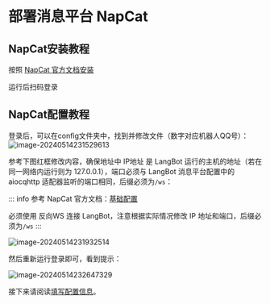 # 部署消息平台 NapCat

## NapCat安装教程

按照 [NapCat 官方文档安装](https://napneko.com/guide/start-install)

运行后扫码登录

## NapCat配置教程

登录后，可以在config文件夹中，找到并修改文件（数字对应机器人QQ号）：![image-20240514231529613](/assets/image/napcat_cfg_1.png)

参考下图红框修改内容，确保地址中 IP地址 是 LangBot 运行的主机的地址（若在同一网络内运行则为 127.0.0.1），端口必须与 LangBot 消息平台配置中的 aiocqhttp 适配器监听的端口相同，后缀必须为`/ws`：

::: info
参考 NapCat 官方文档：[基础配置](https://napneko.com/config/basic)  

必须使用 反向WS 连接 LangBot，注意根据实际情况修改 IP 地址和端口，后缀必须为`/ws`
:::

![image-20240514231932514](/assets/image/napcat_cfg_2.png)

然后重新运行登录即可，看到提示：

![image-20240514232647329](/assets/image/napcat_cfg_3.png)

接下来请阅读[填写配置信息](/deploy/quick-config/config)。
